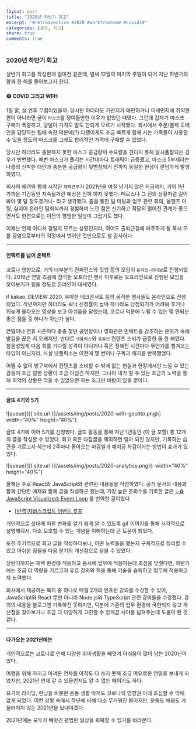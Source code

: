 ```yaml
---
layout: post
title: "2020년 하반기 회고"
excerpt: "#retrospective #2020 #workfromhome #covid19"
categories: [글또, 회고]
share: true
comments: true
---
```


### 2020년 하반기 회고

상반기 회고를 작성한게 얼마전 같은데, 벌써 12월의 마지막 주말이 되어 지난 하반기와 함께 한 해를 돌아보고자 한다.

#### 😷 COVID 그리고 WFH

1월 말, 설 연휴 무렵이었을까. 당시만 하더라도 기관지가 예민하거나 미세먼지에 취약한 편이 아니라면 굳이 `마스크`를 쟁여둘만한 이유가 없었던 때였다.
그런데 갑자기 마스크 구매가 폭증하고, 덩달아 가격도 말도 안되게 오르기 시작했다.
회사에서 주문/결제 도메인을 담당하는 팀에 속한 덕분에(?) 다행이게도 조금 빠르게 함께 사는 가족들이 사용할 수 있을 정도의 마스크를 그래도 합리적인 가격에 구매할 수 있었다.

당시만 하더라도 충분하지 못한 마스크 공급량이 수요량을 견디지 못해 일시품절되는 경우가 빈번했다.
매번 마스크가 풀리는 시간대마다 트래픽이 급증했고, 마스크 5부제라는 나름의 신박한 대안과 충분한 공급량이 뒷받침되기 전까지 동일한 현상이 랜덤하게 발생하였다.

회사의 배려와 함께 시작된 `재택근무`가 2021년을 며칠 남기지 않은 지금까지, 거의 1년 가까운 기간동안 지속될거란 예상은 전혀 하지 못했다.
메르스나 그 전의 상황처럼 길어봐야 몇 달 정도겠거니- 라고 생각했다.
줌을 통한 팀 미팅과 업무 관련 회의, 올핸즈 미팅, 심지어 온라인 팀회식까지 경험하며 느낀 점은 신기하고 적당히 멀어진 관계가 좋으면서도 한편으로는 이전의 평범한 일상이 그립기도 했다.

이제는 언제 어디서 걸릴지 모르는 상황인지라, 적어도 출퇴근길에 마주하게 될 혹시 모를 감염으로부터의 걱정에서 벗어난 것만으로도 참 감사하다.

---

#### 언택트를 넘어 온택트

코로나 영향으로, 거의 대부분의 컨퍼런스와 밋업 등의 모임이 `온라인-라이브`로 진행되었다.
2019년 연말 즈음에 참석한 오프라인 행사 이후로는 오프라인으로 진행된 모임을 찾아보기가 힘들 정도로 온라인이 대세였다.

if kakao, DEVIEW 2020, 우아한 테크콘서트 등의 굵직한 행사들도 온라인으로 진행되었다.
작년까지만 하더라도 워낙 신청률이 높아 하나라도 당첨되기가 어려워 후기나 뒤늦게 올라오는 영상을 보고 아쉬움을 달랬는데,
코로나 덕분에 누릴 수 있는 몇 안되는 좋은 점들 중 하나가 아닌가 싶다.

연말이나 연휴 시즌마다 종종 찾던 공연장이나 영화관은 언택트를 강조하는 분위기 속에 발길을 끊은 지 오래지만,
반대로 `넷플릭스`와 `유튜브` 컨텐츠 소비가 급증한 올 한 해였다.
참을성있게 다음 회를 기다릴 성격이 아니거나 혹은 정해진 시간마다 무언가를 챙겨보는 타입이 아닌지라, 사실 넷플릭스는 이전에 몇 번이나 구독과 해지를 반복했었다.

어쩔 수 없이 방구석에서 컨텐츠를 소비할 수 밖에 없는 현실과 현장에서만 느낄 수 있는 감동이 조금 덜한 상황이 조금 아쉽긴 하지만,
그나마 내가 할 수 있는 조금의 노력을 통해 최악의 상황은 막을 수 있었으면 하는 조그만 바람이 있을 뿐이다.

---

#### 글또 4기와 5기

![queue]({{ site.url }}/assets/img/posts/2020-with-geultto.png){: width="40%" height="40%"}

글또 4기에 이어 5기를 신청했다. 글또 활동을 통해 지난 1년동안 (이 글 포함) 총 12개의 글을 작성할 수 있었다.
회고 혹은 다짐글을 제외하면 얼마 되진 않지만, 기록하는 습관을 기르고자 하는데 2주마다 돌아오는 마감일과 예치금 차감이라는 방법이 효과가 있었다.

![queue]({{ site.url }}/assets/img/posts/2020-analytics.png){: width="40%" height="40%"}

올해는 주로 React와 JavaScript와 관련된 내용들을 작성하였다.
공식 문서의 내용과 함께 간단한 예제와 함께 글을 작성하곤 했는데,
가장 높은 조회수를 기록한 글은 [✨♻️ JavaScript Visualized: Event Loop](https://dev.to/lydiahallie/javascript-visualized-event-loop-3dif) 를 번역한 글이었다.

- [[번역]자바스크립트 이벤트 루프](https://chanmi-lee.github.io/articles/2020-06/JavaScript-Visualized-Event-Loop)

개인적으로 상태에 따른 변화를 알기 쉽게 알 수 있도록 gif 이미지를 통해 시각적으로 설명해줘서, 다소 모호할 수 있는 개념을 이해하는데 큰 도움이 되었다.

또한 주기적으로 회고 글을 작성하다보니, 어떤 노력들을 했는지 구체적으로 정리할 수 있고 아쉬운 점들을 다음 분기의 개선점으로 삼을 수 있었다.

상반기까지는 재택 환경에 적응하고 동시에 업무에 적응하는데 초점을 맞췄다면,
하반기에는 조금 더 역량을 기르고자 유료 강의와 책을 통해 기술을 습득하고 업무에 적용하고자 노력했다.

회사에서 제공하는 복지 중 하나로 매월 2개의 인프런 강의를 수강할 수 있어,
JavaScript와 React 뿐만 아니라 Node.js와 TypeScript 관련 강의들을 수강했다.
강의의 내용을 블로그엔 기록하진 못하지만, 덕분에 기존의 업무 환경에 국한되지 않고 개선점을 찾아보거나 조금 더 다양하게 고민할 수 있게끔 시야를 넓혀주는데 도움이 된 것 같다.

---

#### 다가오는 2021년에는

개인적으로는 코로나로 인해 다양한 취미생활을 빼앗겨 아쉬움이 많이 남는 2020년이었다.

여행을 위해 아끼고 아껴둔 연차를 아직도 다 쓰지 못해 조금 여유로운 연말을 보내게 되었지만,
2021년 언제 갈 수 있을런지도 알 수 없는 때이기도 하다.

요가와 라이딩, 런닝을 비롯한 운동 생활 마저도 코로나의 영향권 아래 조심할 수 밖에 없게 되었다.
이런 상황 속에서 작년에 비해 다소 무거워진 몸이지만, 운동도 배움도 게을러지지 않는 2021년을 보내야겠다.

2021년에는 모두가 빼앗긴 평범한 일상을 회복할 수 있기를 바라본다.